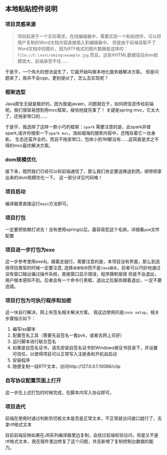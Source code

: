 ## 本地粘贴控件说明
### 项目灵感来源
> 项目起源于一个实际需求，在线编辑器中，需要实现一个粘贴控件，可以将用户复制的Word文档内容直接插入到编辑器中。
> 但是由于前端读取不了Word文档中的图片，因为RTF格式的图片数据是这样的：`file://C:\xxx\roming\example.jpg`
> 而且，这些XHTML数据往往dom规模很大，前端承受不住......

于是乎，一个伟大的想法诞生了，它最开始叫做本地化服务器解决方案。
但是问题来了，我并不会cpp，更别提qt了，怎么去实现呢？

### 框架选型
Java原生无疑是极好的，因为我是javaer。问题就在于，如何把信息传给前端呢。我们很容易想到用mvc框架，梭哈他就完事了！
关键是spring mvc，它太大了，还拖家带口的......

于是乎，我选择了这样一款小巧的框架：`spark`
需要注意的是，此spark非彼spark,或许你搜索一下`spark mvc`，浩如烟海的搜索内容中，还残存着它一丝身影。
生态还蛮齐全的，而且不拖家带口，包体小到1M都没有......这简直是求之不得的mvc最优解决方案。

### dom规模优化
接下来，既然我们已经可以和前端通信了，那么我们肯定要送佛送到西，顺带把拿出来的dom规模优化一下。
这一部分详见代码咯！
### 项目启动
编译器里直接运行`main`方法即可。
### 项目打包
一定要把依赖打进去！没有使用spring以后，最容易犯这个毛病，详细看`pom`文件配置
### 项目进一步打包为exe
这一步参考使用exe4j，跟着走就行。需要注意的是，本项目没有界面，那么到选择项目类型的时候一定要注意,
选择`桌面程序`而不是`Java服务`，前者可以巧妙地通过没有窗口输出骗过操作系统，直接窗口显示错误，程序静默报错
但是不会退出，用户根本感知不到。后者会有一个命令行黑框，退出之后服务跟着退出，一定不要选错。

### 项目打包为可执行程序和加密
这一块自行解决，网上有签名相关解决方案。
我这边使用的是`inno setup`，相关步骤指示如下：
1. 编写iss脚本
2. 配置签名工具（需要先自签名一套pvk，或者去网上买好）
3. 运行脚本进行联合签名
4. 如果是自签名证书，请先安装自签名证书到Windows根证书目录下，并设置可信任，以使得项目可以正常写入注册表和开机自启动
5. 安装程序
6. 随便复制一段RTF文本，访问http://127.0.0.1:10086/clip

### 自写协议配置页面上打开
这一步在上述打包的时候完成，在脚本内写入协议即可。
### 项目迭代
前端在使用时通过判断剪切板文本是否是正常文本，不正常就访问接口就行了，去拿rtf格式文本

目前前端反映如果在JB系列编译器里边复制，会绕过前端校验访问，但是又不是rtf格式文本，我在插件里边修复了这个问题，并且新增了复制控制台数据的能力。